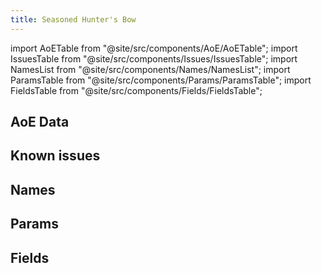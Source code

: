 ```yaml
---
title: Seasoned Hunter's Bow
---
```


import AoETable from "@site/src/components/AoE/AoETable";
import IssuesTable from "@site/src/components/Issues/IssuesTable";
import NamesList from "@site/src/components/Names/NamesList";
import ParamsTable from "@site/src/components/Params/ParamsTable";
import FieldsTable from "@site/src/components/Fields/FieldsTable";

## AoE Data

<AoETable item_key="seasonedhuntersbow" data_src="weapon" />

## Known issues

<IssuesTable item_key="seasonedhuntersbow" data_src="weapon" />

## Names

<NamesList item_key="seasonedhuntersbow" data_src="weapon" />

## Params

<ParamsTable item_key="seasonedhuntersbow" data_src="weapon" />

## Fields

<FieldsTable item_key="seasonedhuntersbow" data_src="weapon" />
